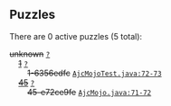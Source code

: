 ## Puzzles

There are 0 active puzzles (5 total):


<del>unknown</del> [`?`](../master/?)<br/>
&nbsp;&nbsp;&nbsp;&nbsp;[<del>1</del>](https://github.com/jcabi/jcabi-maven-plugin/issues/1) [`?`](../master/?)<br/>
&nbsp;&nbsp;&nbsp;&nbsp;&nbsp;&nbsp;&nbsp;&nbsp;<del>1-6356edfc</del> [`AjcMojoTest.java:72-73`](../master/src/test/java/com/jcabi/maven/plugin/AjcMojoTest.java#L72-L73)<br/>
&nbsp;&nbsp;&nbsp;&nbsp;[<del>45</del>](https://github.com/jcabi/jcabi-maven-plugin/issues/45) [`?`](../master/?)<br/>
&nbsp;&nbsp;&nbsp;&nbsp;&nbsp;&nbsp;&nbsp;&nbsp;<del>45-e72ce9fe</del> [`AjcMojo.java:71-72`](../master/src/main/java/com/jcabi/maven/plugin/AjcMojo.java#L71-L72)<br/>